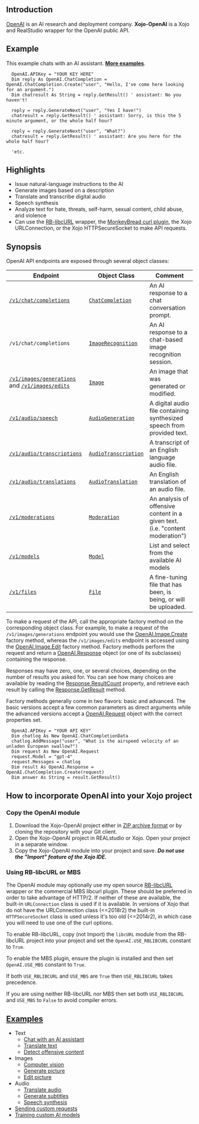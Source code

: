 ## Introduction
[OpenAI](https://openai.com/) is an AI research and deployment company. **Xojo-OpenAI** is a Xojo and RealStudio wrapper for the OpenAI public API.

## Example
This example chats with an AI assistant. [**More examples**](https://github.com/charonn0/Xojo-OpenAI/wiki#examples).
```realbasic
  OpenAI.APIKey = "YOUR KEY HERE"
  Dim reply As OpenAI.ChatCompletion = OpenAI.ChatCompletion.Create("user", "Hello, I've come here looking for an argument.")
  Dim chatresult As String = reply.GetResult() ' assistant: No you haven't!
  
  reply = reply.GenerateNext("user", "Yes I have!")
  chatresult = reply.GetResult() ' assistant: Sorry, is this the 5 minute argument, or the whole half hour?
  
  reply = reply.GenerateNext("user", "What?")
  chatresult = reply.GetResult() ' assistant: Are you here for the whole half hour?
  
  'etc.
```

## Highlights
* Issue natural-language instructions to the AI
* Generate images based on a description
* Translate and transcribe digital audio
* Speech synthesis
* Analyze text for hate, threats, self-harm, sexual content, child abuse, and violence
* Can use the [RB-libcURL](https://github.com/charonn0/RB-libcURL) wrapper, the [MonkeyBread curl plugin](https://www.monkeybreadsoftware.net/class-curlmbs.shtml), the Xojo URLConnection, or the Xojo HTTPSecureSocket to make API requests. 

## Synopsis

OpenAI API endpoints are exposed through several object classes:

|Endpoint|Object Class|Comment|
|-----------|------------|-------|
|[`/v1/chat/completions`](https://platform.openai.com/docs/api-reference/chat/create)|[`ChatCompletion`](https://github.com/charonn0/Xojo-OpenAI/wiki/OpenAI.ChatCompletion)|An AI response to a chat conversation prompt.| 
|`/v1/chat/completions`|[`ImageRecognition`](https://github.com/charonn0/Xojo-OpenAI/wiki/OpenAI.ImageRecognition)|An AI response to a chat-based image recognition session.| 
|[`/v1/images/generations`](https://platform.openai.com/docs/api-reference/images/create) and [`/v1/images/edits`](https://platform.openai.com/docs/api-reference/images/createEdit)|[`Image`](https://github.com/charonn0/Xojo-OpenAI/wiki/OpenAI.Image)|An image that was generated or modified.| 
|[`/v1/audio/speech`](https://platform.openai.com/docs/api-reference/audio)|[`AudioGeneration`](https://github.com/charonn0/Xojo-OpenAI/wiki/OpenAI.Audiogeneration)|A digital audio file containing synthesized speech from provided text.|
|[`/v1/audio/transcriptions`](https://platform.openai.com/docs/api-reference/audio/createTranscription)|[`AudioTranscription`](https://github.com/charonn0/Xojo-OpenAI/wiki/OpenAI.AudioTranscription)|A transcript of an English language audio file.| 
|[`/v1/audio/translations`](https://platform.openai.com/docs/api-reference/audio/createTranslation)|[`AudioTranslation`](https://github.com/charonn0/Xojo-OpenAI/wiki/OpenAI.AudioTranslation)|An English translation of an audio file.| 
|[`/v1/moderations`](https://platform.openai.com/docs/api-reference/moderations)|[`Moderation`](https://github.com/charonn0/Xojo-OpenAI/wiki/OpenAI.Moderation)|An analysis of offensive content in a given text. (i.e. "content moderation")| 
|[`/v1/models`](https://platform.openai.com/docs/api-reference/models)|[`Model`](https://github.com/charonn0/Xojo-OpenAI/wiki/OpenAI.Model)|List and select from the available AI models|
|[`/v1/files`](https://platform.openai.com/docs/api-reference/files)|[`File`](https://github.com/charonn0/Xojo-OpenAI/wiki/OpenAI.File)|A fine-tuning file that has been, is being, or will be uploaded.|

To make a request of the API, call the appropriate factory method on the corresponding object class. For example, to make a request of the `/v1/images/generations` endpoint you would use the [OpenAI.Image.Create](https://github.com/charonn0/Xojo-OpenAI/wiki/OpenAI.Image.Create) factory method, whereas the `/v1/images/edits` endpoint is accessed using the [OpenAI.Image.Edit](https://github.com/charonn0/Xojo-OpenAI/wiki/OpenAI.Image.Edit) factory method. Factory methods perform the request and return a [OpenAI.Response](https://github.com/charonn0/Xojo-OpenAI/wiki/OpenAI.Response) object (or one of its subclasses) containing the response.

Responses may have zero, one, or several choices, depending on the number of results you asked for. You can see how many choices are available by reading the [Response.ResultCount](https://github.com/charonn0/Xojo-OpenAI/wiki/OpenAI.Response.ResultCount) property, and retrieve each result by calling the [Response.GetResult](https://github.com/charonn0/Xojo-OpenAI/wiki/OpenAI.Response.GetResult) method.

Factory methods generally come in two flavors: basic and advanced. The basic versions accept a few common parameters as direct arguments while the advanced versions accept a [OpenAI.Request](https://github.com/charonn0/Xojo-OpenAI/wiki/OpenAI.Request) object with the correct properties set. 

```realbasic
  OpenAI.APIKey = "YOUR API KEY"
  Dim chatlog As New OpenAI.ChatCompletionData
  chatlog.AddMessage("user", "What is the airspeed velocity of an unladen European swallow?")
  Dim request As New OpenAI.Request
  request.Model = "gpt-4"
  request.Messages = chatlog
  Dim result As OpenAI.Response = OpenAI.ChatCompletion.Create(request)
  Dim answer As String = result.GetResult()
```

## How to incorporate OpenAI into your Xojo project

### Copy the OpenAI module
1. Download the Xojo-OpenAI project either in [ZIP archive format](https://github.com/charonn0/Xojo-OpenAI/archive/master.zip) or by cloning the repository with your Git client.
2. Open the Xojo-OpenAI project in REALstudio or Xojo. Open your project in a separate window.
3. Copy the Xojo-OpenAI module into your project and save. _**Do not use the "Import" feature of the Xojo IDE.**_

### Using RB-libcURL or MBS
The OpenAI module may optionally use my open source [RB-libcURL](https://github.com/charonn0/RB-libcURL) wrapper or the commercial MBS libcurl plugin. These should be preferred in order to take advantage of HTTP/2. If neither of these are available, the built-in `URLConnection` class is used if it is available. In versions of Xojo that do not have the URLConnection class (<=2018r2) the built-in `HTTPSecureSocket` class is used unless it's too old (<=2014r2), in which case you will need to use one of the curl options.

To enable RB-libcURL, copy (not Import) the `libcURL` module from the RB-libcURL project into your project and set the `OpenAI.USE_RBLIBCURL` constant to `True`.

To enable the MBS plugin, ensure the plugin is installed and then set `OpenAI.USE_MBS` constant to `True`.

If both `USE_RBLIBCURL` and `USE_MBS` are `True` then `USE_RBLIBCURL` takes precedence.

If you are using neither RB-libcURL nor MBS then set both `USE_RBLIBCURL` and `USE_MBS` to `False` to avoid compiler errors.

## [Examples](https://github.com/charonn0/Xojo-OpenAI/wiki/Examples)
  * Text
    * [Chat with an AI assistant](https://github.com/charonn0/Xojo-OpenAI/wiki/Examples#chatting-with-an-ai-assistant)
    * [Translate text](https://github.com/charonn0/Xojo-OpenAI/wiki/Examples#translate-text)
    * [Detect offensive content](https://github.com/charonn0/Xojo-OpenAI/wiki/Examples#check-text-for-offensive-content)
  * Images
    * [Computer vision](https://github.com/charonn0/Xojo-OpenAI/wiki/Examples#computer-vision)
    * [Generate picture](https://github.com/charonn0/Xojo-OpenAI/wiki/Examples#generate-picture)
    * [Edit picture](https://github.com/charonn0/Xojo-OpenAI/wiki/Examples#edit-a-picture)
  * Audio
    * [Translate audio](https://github.com/charonn0/Xojo-OpenAI/wiki/Examples#translate-audio)
    * [Generate subtitles](https://github.com/charonn0/Xojo-OpenAI/wiki/Examples#generate-subtitles-for-a-video)
    * [Speech synthesis](https://github.com/charonn0/Xojo-OpenAI/wiki/Examples#speech-synthesis)
  * [Sending custom requests](https://github.com/charonn0/Xojo-OpenAI/wiki/Examples#sending-a-custom-request)
  * [Training custom AI models](https://github.com/charonn0/Xojo-OpenAI/wiki/Examples#training-a-fine-tuned-ai-model)
